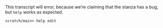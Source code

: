 This transcript will error, because we’re claiming that the stanza has a bug, but `help` works as expected.

``` ucm :bug
scratch/main> help edit
```
